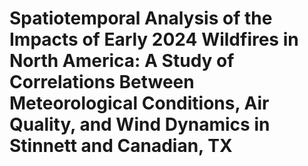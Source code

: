 # Spatiotemporal Analysis of the Impacts of Early 2024 Wildfires in North America: A Study of Correlations Between Meteorological Conditions, Air Quality, and Wind Dynamics in Stinnett and Canadian, TX

